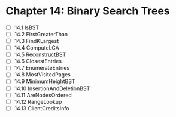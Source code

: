 # Chapter 14: Binary Search Trees

- [ ] 14.1 IsBST
- [ ] 14.2 FirstGreaterThan
- [ ] 14.3 FindKLargest
- [ ] 14.4 ComputeLCA
- [ ] 14.5 ReconstructBST
- [ ] 14.6 ClosestEntries
- [ ] 14.7 EnumerateEntries
- [ ] 14.8 MostVisitedPages
- [ ] 14.9 MinimumHeightBST
- [ ] 14.10 InsertionAndDeletionBST
- [ ] 14.11 AreNodesOrdered
- [ ] 14.12 RangeLookup
- [ ] 14.13 ClientCreditsInfo
